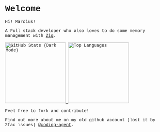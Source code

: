 <h1 align="left" style="font-family: 'Courier New', monospace">Welcome</h1>
<p align="left" style="font-family: 'Courier New', monospace">
  Hi! Marcius!
</p>
<p align="left" style="font-family: 'Courier New', monospace">
  A Full stack developer who also loves to do some memory management with <a href="https://ziglang.org/learn/why_zig_rust_d_cpp/">Zig</a>.
</p>


<p align="left" style="font-family: 'Courier New', monospace">
  <a href="https://github-readme-stats.vercel.app/api?username=marcius-slv&show_icons=true&theme=midnight-purple&rank_icon=percentile">
    <img height="200" src="https://github-readme-stats.vercel.app/api?username=marcius-slv&show_icons=true&theme=midnight-purple&rank_icon=rank" alt="GitHub Stats (Dark Mode)" />
  </a>
  <a href="https://github-readme-stats.vercel.app/api/top-langs?username=marcius-slv&theme=midnight-purple&layout=compact&langs_count=5">
    <img height="200" src="https://github-readme-stats.vercel.app/api/top-langs?username=marcius-slv&theme=midnight-purple&layout=donut&langs_count=3" alt="Top Languages" />
  </a>
</p>

<p align="left" style="font-family: 'Courier New', monospace">
  Feel free to fork and contribute!
</p>

<p align="left" style="font-family: 'Courier New', monospace">
  Find out more about me on my old github account (lost it by 2fac issues) <a href="https://github.com/coding-agent">@coding-agent</a>.
</p>
